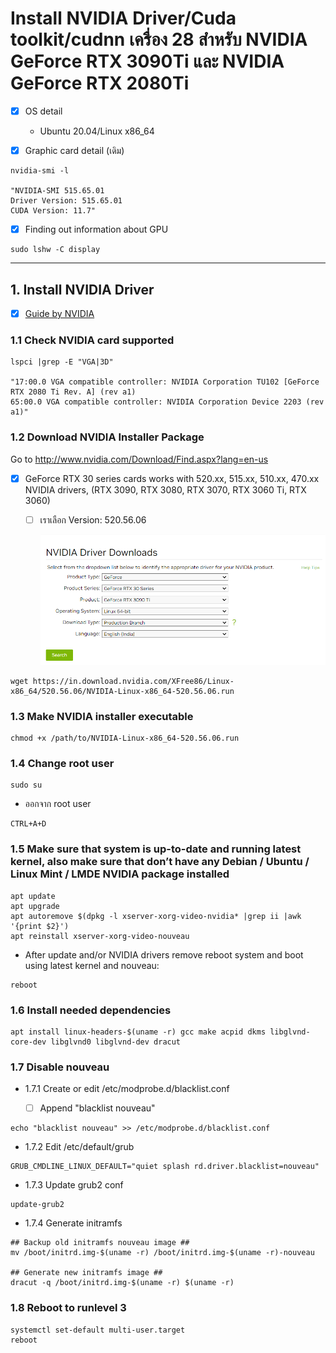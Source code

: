 # Install NVIDIA Driver/Cuda toolkit/cudnn เครื่อง 28 สำหรับ NVIDIA GeForce RTX 3090Ti และ NVIDIA GeForce RTX 2080Ti

- [X] OS detail
  - Ubuntu 20.04/Linux x86_64

- [X] Graphic card detail (เดิม)

```
nvidia-smi -l

"NVIDIA-SMI 515.65.01
Driver Version: 515.65.01
CUDA Version: 11.7"
```

- [X] Finding out information about GPU

```
sudo lshw -C display
```

----------------------------------------------------------------------------------------------------------------------------------------------------------------------

## 1. Install NVIDIA Driver
- [X] [Guide by NVIDIA](https://www.if-not-true-then-false.com/2021/debian-ubuntu-linux-mint-nvidia-guide/)

### 1.1 Check NVIDIA card supported

```
lspci |grep -E "VGA|3D"

"17:00.0 VGA compatible controller: NVIDIA Corporation TU102 [GeForce RTX 2080 Ti Rev. A] (rev a1)
65:00.0 VGA compatible controller: NVIDIA Corporation Device 2203 (rev a1)"
```

### 1.2 Download NVIDIA Installer Package
Go to http://www.nvidia.com/Download/Find.aspx?lang=en-us 

- [X] GeForce RTX 30 series cards works with 520.xx, 515.xx, 510.xx, 470.xx NVIDIA drivers, (RTX 3090, RTX 3080, RTX 3070, RTX 3060 Ti, RTX 3060)
  - [ ] เราเลือก Version:	520.56.06
    
    ![driver image](nvidia_driver.png) 
    
```
wget https://in.download.nvidia.com/XFree86/Linux-x86_64/520.56.06/NVIDIA-Linux-x86_64-520.56.06.run
```
    
 ### 1.3 Make NVIDIA installer executable
 
 ```
chmod +x /path/to/NVIDIA-Linux-x86_64-520.56.06.run
 ```
  
 ### 1.4 Change root user
 
```
sudo su
```
 - ออกจาก root user
  
 ```
 CTRL+A+D
 ```
 
 ### 1.5 Make sure that system is up-to-date and running latest kernel, also make sure that don’t have any Debian / Ubuntu / Linux Mint / LMDE NVIDIA package installed
 
```
apt update
apt upgrade
apt autoremove $(dpkg -l xserver-xorg-video-nvidia* |grep ii |awk '{print $2}')
apt reinstall xserver-xorg-video-nouveau
```

- After update and/or NVIDIA drivers remove reboot system and boot using latest kernel and nouveau:

```
reboot
```

### 1.6 Install needed dependencies

```
apt install linux-headers-$(uname -r) gcc make acpid dkms libglvnd-core-dev libglvnd0 libglvnd-dev dracut
```

### 1.7 Disable nouveau

- 1.7.1 Create or edit /etc/modprobe.d/blacklist.conf

  - [ ] Append "blacklist nouveau"
 
 ```
echo "blacklist nouveau" >> /etc/modprobe.d/blacklist.conf
```

- 1.7.2 Edit /etc/default/grub

```
GRUB_CMDLINE_LINUX_DEFAULT="quiet splash rd.driver.blacklist=nouveau"
```

- 1.7.3 Update grub2 conf

```
update-grub2
```

- 1.7.4 Generate initramfs

```
## Backup old initramfs nouveau image ##
mv /boot/initrd.img-$(uname -r) /boot/initrd.img-$(uname -r)-nouveau
 
## Generate new initramfs image ##
dracut -q /boot/initrd.img-$(uname -r) $(uname -r)
```

### 1.8 Reboot to runlevel 3

```
systemctl set-default multi-user.target
reboot
```









    




















